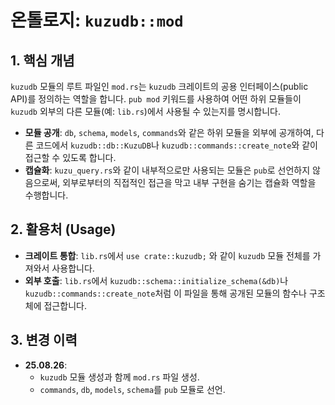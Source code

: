 # 온톨로지: `kuzudb::mod`

## 1. 핵심 개념

`kuzudb` 모듈의 루트 파일인 `mod.rs`는 `kuzudb` 크레이트의 공용 인터페이스(public API)를 정의하는 역할을 합니다. `pub mod` 키워드를 사용하여 어떤 하위 모듈들이 `kuzudb` 외부의 다른 모듈(예: `lib.rs`)에서 사용될 수 있는지를 명시합니다.

- **모듈 공개**: `db`, `schema`, `models`, `commands`와 같은 하위 모듈을 외부에 공개하여, 다른 코드에서 `kuzudb::db::KuzuDB`나 `kuzudb::commands::create_note`와 같이 접근할 수 있도록 합니다.
- **캡슐화**: `kuzu_query.rs`와 같이 내부적으로만 사용되는 모듈은 `pub`로 선언하지 않음으로써, 외부로부터의 직접적인 접근을 막고 내부 구현을 숨기는 캡슐화 역할을 수행합니다.

## 2. 활용처 (Usage)

- **크레이트 통합**: `lib.rs`에서 `use crate::kuzudb;` 와 같이 `kuzudb` 모듈 전체를 가져와서 사용합니다.
- **외부 호출**: `lib.rs`에서 `kuzudb::schema::initialize_schema(&db)`나 `kuzudb::commands::create_note`처럼 이 파일을 통해 공개된 모듈의 함수나 구조체에 접근합니다.

## 3. 변경 이력

- **25.08.26**:
    - `kuzudb` 모듈 생성과 함께 `mod.rs` 파일 생성.
    - `commands`, `db`, `models`, `schema`를 `pub` 모듈로 선언.

